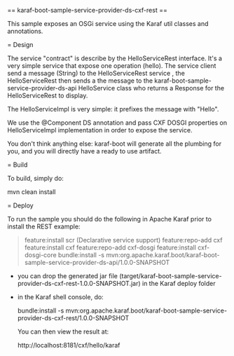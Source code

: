 == karaf-boot-sample-service-provider-ds-cxf-rest ==

This sample exposes an OSGi service using the Karaf util classes and annotations.

= Design

The service "contract" is describe by the HelloServiceRest interface. It's a very simple service that expose one operation (hello).
The service client send a message (String) to the HelloServiceRest service , the HelloServiceRest then sends a the message to the karaf-boot-sample-service-provider-ds-api HelloService class who returns a Response for the HelloServiceRest to display.

The HelloServiceImpl is very simple: it prefixes the message with "Hello".

We use the @Component DS annotation and pass CXF DOSGI properties on HelloServiceImpl implementation in order to expose the service.

You don't think anything else: karaf-boot will generate all the plumbing for you, and you will directly have a ready
to use artifact.

= Build

To build, simply do:

  mvn clean install

= Deploy

To run the sample you should do the following in Apache Karaf prior to install the REST example:

> feature:install scr (Declarative service support) 
> feature:repo-add cxf
> feature:install cxf
> feature:repo-add cxf-dosgi
> feature:install cxf-dosgi-core
> bundle:install -s mvn:org.apache.karaf.boot/karaf-boot-sample-service-provider-ds-api/1.0.0-SNAPSHOT

* you can drop the generated jar file (target/karaf-boot-sample-service-provider-ds-cxf-rest-1.0.0-SNAPSHOT.jar) in the
Karaf deploy folder
* in the Karaf shell console, do:

  bundle:install -s mvn:org.apache.karaf.boot/karaf-boot-sample-service-provider-ds-cxf-rest/1.0.0-SNAPSHOT
  
  You can then view the result at:
  
  http://localhost:8181/cxf/hello/karaf